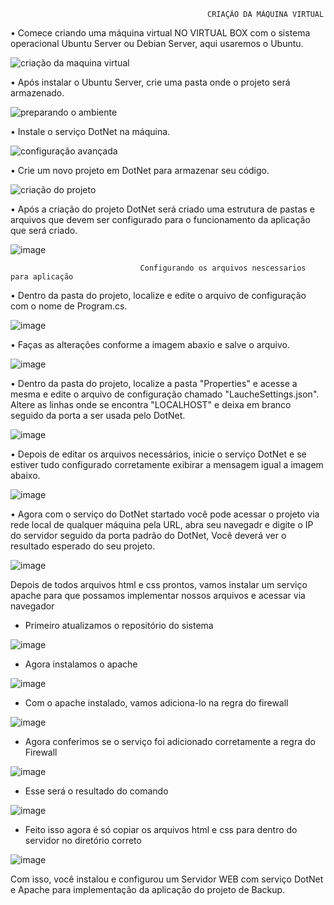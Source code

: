                                                 CRIAÇÃO DA MÁQUINA VIRTUAL
                                                

• Comece criando uma máquina virtual NO VIRTUAL BOX com o sistema operacional Ubuntu Server ou Debian Server, aqui usaremos o Ubuntu.

![criação da maquina virtual](https://github.com/Loback07/Projeto_Gerenciamento_De_Redes/assets/167694546/e175bd10-6e16-47f4-bef9-b82523ae2379)

• Após instalar o Ubuntu Server, crie uma pasta onde o projeto será armazenado.
 
![preparando o ambiente](https://github.com/Loback07/Projeto_Gerenciamento_De_Redes/assets/167694546/95ed61f7-314f-41dd-9da5-4d085010c80e)

• Instale o serviço DotNet na máquina.

![configuração avançada](https://github.com/Loback07/Projeto_Gerenciamento_De_Redes/assets/167694546/e24c8c3e-fa09-4abd-a634-f2c3d451a0c9)

• Crie um novo projeto em DotNet para armazenar seu código.
   
![criação do projeto](https://github.com/Loback07/Projeto_Gerenciamento_De_Redes/assets/167694546/aa04e34c-5211-4dd9-bcc7-b26e750a58cf)

• Após a criação do projeto DotNet será criado uma estrutura de pastas e arquivos que devem ser configurado para o funcionamento da aplicação que será criado.

![image](https://github.com/Loback07/Projeto_Gerenciamento_De_Redes/assets/167694546/73440532-0f5d-4d69-8898-7cae42977c4b)



                                 Configurando os arquivos nescessarios para aplicação


• Dentro da pasta do projeto, localize e edite o arquivo de configuração com o nome de Program.cs.

![image](https://github.com/Loback07/Projeto_Gerenciamento_De_Redes/assets/167694546/f9c7c3ad-c1fc-40f3-865e-4391a546c962)

• Faças as alterações conforme a imagem abaxio e salve o arquivo.

![image](https://github.com/Loback07/Projeto_Gerenciamento_De_Redes/assets/167694546/7f56439b-4613-4de6-afe6-c4ea5a0edc3c)

• Dentro da pasta do projeto, localize a pasta "Properties" e acesse a mesma e edite o arquivo de configuração chamado "LaucheSettings.json".
Altere as linhas onde se encontra "LOCALHOST" e deixa em branco seguido da porta a ser usada pelo DotNet.

![image](https://github.com/Loback07/Projeto_Gerenciamento_De_Redes/assets/167694546/6fc7f2d5-1cb5-403c-9b2b-7cf2c6744983)

• Depois de editar os arquivos necessários, inicie o serviço DotNet e se estiver tudo configurado corretamente exibirar a mensagem igual a imagem abaixo.

![image](https://github.com/Loback07/Projeto_Gerenciamento_De_Redes/assets/167694546/8145078d-f42f-4762-b106-46191b533632)

• Agora com o serviço do DotNet startado você pode acessar o projeto via rede local de qualquer máquina pela URL, abra seu navegadr e digite o IP do servidor seguido da porta padrão do DotNet, Você deverá ver o resultado esperado do seu projeto.

![image](https://github.com/Loback07/Projeto_Gerenciamento_De_Redes/assets/167694546/3c798198-59ae-456c-b75e-758ecc46fc42)

Depois de todos arquivos html e css prontos, vamos instalar um serviço apache para que possamos implementar nossos arquivos e acessar via navegador 

* Primeiro atualizamos o repositório do sistema

 ![image](https://github.com/Loback07/Projeto_Gerenciamento_De_Redes/assets/167694546/4daa8d13-a779-4e62-972b-77afa05210d8)

* Agora instalamos o apache

![image](https://github.com/Loback07/Projeto_Gerenciamento_De_Redes/assets/167694546/78991580-c3c0-4310-833f-378e6224fb8e)
 
* Com o apache instalado, vamos adiciona-lo na regra do firewall

![image](https://github.com/Loback07/Projeto_Gerenciamento_De_Redes/assets/167694546/0b039601-1eda-4816-a1dc-238f529d6e31)

* Agora conferimos se o serviço foi adicionado corretamente a regra do Firewall

![image](https://github.com/Loback07/Projeto_Gerenciamento_De_Redes/assets/167694546/8e61f71b-30bd-45b0-b177-299e16e759e9)

* Esse será o resultado do comando

![image](https://github.com/Loback07/Projeto_Gerenciamento_De_Redes/assets/167694546/a2da1522-f790-4edd-a471-a6f4f4b0c34f)

* Feito isso agora é só copiar os arquivos html e css para dentro do servidor no diretório correto

![image](https://github.com/Loback07/Projeto_Gerenciamento_De_Redes/assets/167694546/6e09a121-5b28-4bc5-bd12-1fcd6d0e1649)


Com isso, você instalou e configurou um Servidor WEB com serviço DotNet e Apache para implementação da aplicação do projeto de Backup. 
